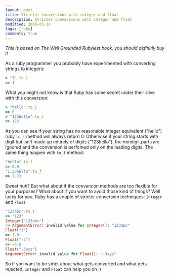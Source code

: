 ```yaml
---
layout: post
title: Stricter conversions with integer and float
description: Stricter conversions with integer and float
modified: 2016-03-16
tags: [ruby]
comments: true
---
```



*This is based on The Well Grounded Rubyiest book, you should definitly buy it*

As a ruby programmer you probably have experimented with converting strings to integers: 

```ruby
> "1".to_i
=> 1
```

What you might not know is that Ruby has some secret under their slive with this conversion:

```ruby
> "hello".to_i
=> 0
> "123hello".to_i
=> 123
```

As you can see if your string has no reasonable integer equivalent ("hello") ruby `to_i` method will always return 0. Otherwise if your string starts with digit but isn't made up entirely of digits ("123hello"), the nondigit parts are ignored and the conversion is perfomed only on the leading digits. The same thing happen with `to_f` method:

```ruby
"hello".to_f
=> 0.0
"1.23hello".to_f
=> 1.23
```

Sweet huh? But what about if the conversion methods are too flexible for your purposes? What about if you want to avoid those kind of things? Well lucky for you, Ruby has a couple of stricter conversion techniques: `Integer` and `Float`

```ruby
"123abc".to_i
=> "123"
Integer("123abc")
=> ArgumentError: invalid value for Integer(): "123abc"
Float("3")
=> 3.0
Float("-3")
=> -3.0
Float("-3xyz")
ArgumentError: invalid value for Float(): "-3xyz"
```

So if you want to be strict about what gets converted and what gets rejected, `Integer` and `Float` can help you on :)
